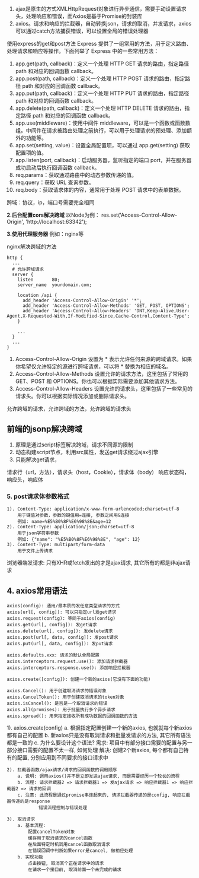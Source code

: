 1. ajax是原生的方式XMLHttpRequest对象进行异步通信，需要手动设置请求头，处理响应和错误，而Axios是基于Promise的封装库
2. axios。请求和响应的拦截器，自动转换json，请求的取消，并发请求，axios可以通过catch方法捕获错误，可以设置全局的错误处理器

使用express的get和post方法
Express 提供了一组常用的方法，用于定义路由、处理请求和响应等操作。下面列举了 Express 中的一些常用方法：

1. app.get(path, callback)：定义一个处理 HTTP GET 请求的路由，指定路径 path 和对应的回调函数 callback。
2. app.post(path, callback)：定义一个处理 HTTP POST 请求的路由，指定路径 path 和对应的回调函数 callback。
3. app.put(path, callback)：定义一个处理 HTTP PUT 请求的路由，指定路径 path 和对应的回调函数 callback。
4. app.delete(path, callback)：定义一个处理 HTTP DELETE 请求的路由，指定路径 path 和对应的回调函数 callback。
5. app.use(middleware)：使用中间件 middleware，可以是一个函数或函数数组。中间件在请求被路由处理之前执行，可以用于处理请求的预处理、添加额外的功能等。
6. app.set(setting, value)：设置全局配置项，可以通过 app.get(setting) 获取配置项的值。
7. app.listen(port, callback)：启动服务器，监听指定的端口 port，并在服务器成功启动后执行回调函数 callback。
8. req.params：获取通过路由中的动态参数传递的值。
9. req.query：获取 URL 查询参数。
10. req.body：获取请求体的内容，通常用于处理 POST 请求中的表单数据。

跨域：协议，ip，端口号需要完全相同


**2.后台配置cors解决跨域**
  以Node为例：
	res.set('Access-Control-Allow-Origin', 'http://localhost:63342');

 **3.使用代理服务器**
		例如：nginx等

 nginx解决跨域的方法
```
http {
  ...
  # 允许跨域请求
  server {
    listen       80;
    server_name  yourdomain.com;

    location /api {
      add_header 'Access-Control-Allow-Origin' '*';
      add_header 'Access-Control-Allow-Methods' 'GET, POST, OPTIONS';
      add_header 'Access-Control-Allow-Headers' 'DNT,Keep-Alive,User-Agent,X-Requested-With,If-Modified-Since,Cache-Control,Content-Type';
    }

    ...
  }
  ...
}
```

1. Access-Control-Allow-Origin 设置为 * 表示允许任何来源的跨域请求。如果你希望仅允许特定的源进行跨域请求，可以将 * 替换为相应的域名。
2. Access-Control-Allow-Methods 设置允许的请求方法，这里包括了常用的 GET、POST 和 OPTIONS。你也可以根据实际需要添加其他请求方法。
3. Access-Control-Allow-Headers 设置允许的请求头，这里包括了一些常见的请求头。你可以根据实际情况添加或删除请求头。

允许跨域的请求，允许跨域的方法，允许跨域的请求头

## 前端的jsonp解决跨域
1. 原理是通过script标签解决跨域，请求不同源的限制
2. 动态构建script节点，利用src属性，发送get请求绕过ajax引擎
3. 只能解决get请求，

请求行（url，方法），请求头（host，Cookie），请求体（body）
响应状态码，响应头，响应体
### 5. post请求体参数格式
    1). Content-Type: application/x-www-form-urlencoded;charset=utf-8
        用于键值对参数，参数的键值用=连接, 参数之间用&连接
        例如: name=%E5%B0%8F%E6%98%8E&age=12
    2). Content-Type: application/json;charset=utf-8
        用于json字符串参数
        例如: {"name": "%E5%B0%8F%E6%98%8E", "age": 12}
    3). Content-Type: multipart/form-data
        用于文件上传请求
    
浏览器端发请求: 只有XHR或fetch发出的才是ajax请求, 其它所有的都是非ajax请求

## 4. axios常用语法
    axios(config): 通用/最本质的发任意类型请求的方式
    axios(url[, config]): 可以只指定url发get请求
    axios.request(config): 等同于axios(config)
    axios.get(url[, config]): 发get请求
    axios.delete(url[, config]): 发delete请求
    axios.post(url[, data, config]): 发post请求
    axios.put(url[, data, config]): 发put请求
    
    axios.defaults.xxx: 请求的默认全局配置
    axios.interceptors.request.use(): 添加请求拦截器
    axios.interceptors.response.use(): 添加响应拦截器

    axios.create([config]): 创建一个新的axios(它没有下面的功能)
    
    axios.Cancel(): 用于创建取消请求的错误对象
    axios.CancelToken(): 用于创建取消请求的token对象
    axios.isCancel(): 是否是一个取消请求的错误
    axios.all(promises): 用于批量执行多个异步请求
    axios.spread(): 用来指定接收所有成功数据的回调函数的方法

 1). axios.create(config) 
        a. 根据指定配置创建一个新的axios, 也就就每个新axios都有自己的配置
        b. 新axios只是没有取消请求和批量发请求的方法, 其它所有语法都是一致的
        c. 为什么要设计这个语法?
            需求: 项目中有部分接口需要的配置与另一部分接口需要的配置不太一样, 如何处理
            解决: 创建2个新axios, 每个都有自己特有的配置, 分别应用到不同要求的接口请求中

    2). 拦截器函数/ajax请求/请求的回调函数的调用顺序
        a. 说明: 调用axios()并不是立即发送ajax请求, 而是需要经历一个较长的流程
        b. 流程: 请求拦截器2 => 请求拦截器1 => 发ajax请求 => 响应拦截器1 => 响应拦截器2 => 请求的回调
        c. 注意: 此流程是通过promise串连起来的, 请求拦截器传递的是config, 响应拦截器传递的是response
                错误流程控制与错误处理

    3). 取消请求
        a. 基本流程: 
            配置cancelToken对象
            缓存用于取消请求的cancel函数
            在后面特定时机调用cancel函数取消请求
            在错误回调中判断如果error是cancel, 做相应处理
        b. 实现功能
            点击按钮, 取消某个正在请求中的请求
            在请求一个接口前, 取消前面一个未完成的请求





